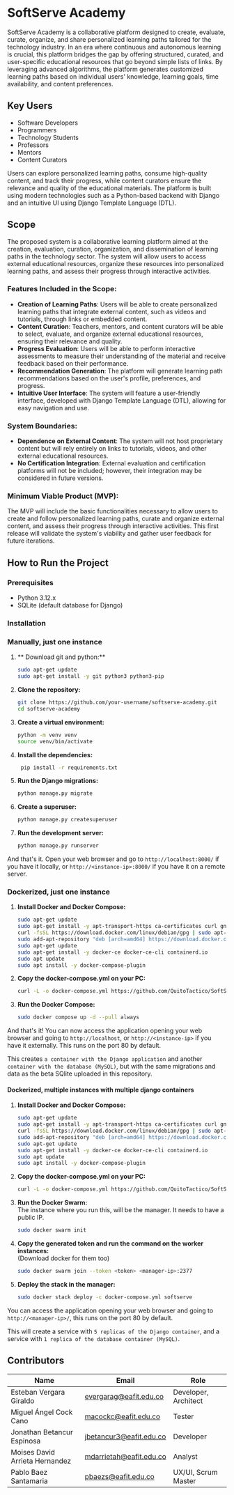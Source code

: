 # SoftServe Academy

SoftServe Academy is a collaborative platform designed to create, evaluate, curate, organize, and share personalized learning paths tailored for the technology industry. In an era where continuous and autonomous learning is crucial, this platform bridges the gap by offering structured, curated, and user-specific educational resources that go beyond simple lists of links. By leveraging advanced algorithms, the platform generates customized learning paths based on individual users' knowledge, learning goals, time availability, and content preferences.

## Key Users
- Software Developers
- Programmers
- Technology Students
- Professors
- Mentors
- Content Curators

Users can explore personalized learning paths, consume high-quality content, and track their progress, while content curators ensure the relevance and quality of the educational materials. The platform is built using modern technologies such as a Python-based backend with Django and an intuitive UI using Django Template Language (DTL).

## Scope
The proposed system is a collaborative learning platform aimed at the creation, evaluation, curation, organization, and dissemination of learning paths in the technology sector. The system will allow users to access external educational resources, organize these resources into personalized learning paths, and assess their progress through interactive activities.

### Features Included in the Scope:
- **Creation of Learning Paths**: Users will be able to create personalized learning paths that integrate external content, such as videos and tutorials, through links or embedded content.
- **Content Curation**: Teachers, mentors, and content curators will be able to select, evaluate, and organize external educational resources, ensuring their relevance and quality.
- **Progress Evaluation**: Users will be able to perform interactive assessments to measure their understanding of the material and receive feedback based on their performance.
- **Recommendation Generation**: The platform will generate learning path recommendations based on the user's profile, preferences, and progress.
- **Intuitive User Interface**: The system will feature a user-friendly interface, developed with Django Template Language (DTL), allowing for easy navigation and use.

### System Boundaries:
- **Dependence on External Content**: The system will not host proprietary content but will rely entirely on links to tutorials, videos, and other external educational resources.
- **No Certification Integration**: External evaluation and certification platforms will not be included; however, their integration may be considered in future versions.

### Minimum Viable Product (MVP):
The MVP will include the basic functionalities necessary to allow users to create and follow personalized learning paths, curate and organize external content, and assess their progress through interactive activities. This first release will validate the system's viability and gather user feedback for future iterations.

## How to Run the Project

### Prerequisites
- Python 3.12.x
- SQLite (default database for Django)

### Installation

### Manually, just one instance

1. ** Download git and python:**
    ```bash
    sudo apt-get update
    sudo apt-get install -y git python3 python3-pip
    ```

2. **Clone the repository:**
   ```bash
   git clone https://github.com/your-username/softserve-academy.git
   cd softserve-academy
   ```

3. **Create a virtual environment:**
   ```bash
   python -m venv venv
   source venv/bin/activate
   ```

4. **Install the dependencies:**
   ```bash
    pip install -r requirements.txt
    ```

5. **Run the Django migrations:**
    ```bash
    python manage.py migrate
    ```

6. **Create a superuser:**
    ```bash
    python manage.py createsuperuser
    ```

7. **Run the development server:**
    ```bash
    python manage.py runserver
    ```

And that's it. Open your web browser and go to `http://localhost:8000/` if you have it locally, or `http://<instance-ip>:8000/` if you have it on a remote server.

### Dockerized, just one instance

1. **Install Docker and Docker Compose:**
    ```bash
    sudo apt-get update 
    sudo apt-get install -y apt-transport-https ca-certificates curl gnupg2 software-properties-common 
    curl -fsSL https://download.docker.com/linux/debian/gpg | sudo apt-key add - 
    sudo add-apt-repository "deb [arch=amd64] https://download.docker.com/linux/debian buster stable" 
    sudo apt-get update 
    sudo apt-get install -y docker-ce docker-ce-cli containerd.io
    sudo apt update
    sudo apt install -y docker-compose-plugin
    ```

2. **Copy the docker-compose.yml on your PC:**
    ```bash
    curl -L -o docker-compose.yml https://github.com/QuitoTactico/SoftServe-Academy/raw/main/docker-compose.yml
    ```

3. **Run the Docker Compose:**
    ```bash
    sudo docker compose up -d --pull always
    ```

And that's it! You can now access the application opening your web browser and going to `http://localhost`, or `http://<instance-ip>` if you have it externally. This runs on the port 80 by default.

This creates `a container with the Django application` and another `container with the database (MySQL)`, but with the same migrations and data as the beta SQlite uploaded in this repository.

#### Dockerized, multiple instances with multiple django containers

1. **Install Docker and Docker Compose:**
    ```bash
    sudo apt-get update 
    sudo apt-get install -y apt-transport-https ca-certificates curl gnupg2 software-properties-common 
    curl -fsSL https://download.docker.com/linux/debian/gpg | sudo apt-key add - 
    sudo add-apt-repository "deb [arch=amd64] https://download.docker.com/linux/debian buster stable" 
    sudo apt-get update 
    sudo apt-get install -y docker-ce docker-ce-cli containerd.io
    sudo apt update
    sudo apt install -y docker-compose-plugin
    ```

2. **Copy the docker-compose.yml on your PC:**
    ```bash
    curl -L -o docker-compose.yml https://github.com/QuitoTactico/SoftServe-Academy/raw/main/docker-compose.yml
    ```

3. **Run the Docker Swarm:**  
    The instance where you run this, will be the manager. It needs to have a public IP.
    ```bash
    sudo docker swarm init
    ```

4. **Copy the generated token and run the command on the worker instances:**  
    (Download docker for them too)
    ```bash
    sudo docker swarm join --token <token> <manager-ip>:2377
    ```

5. **Deploy the stack in the manager:**
    ```bash
    sudo docker stack deploy -c docker-compose.yml softserve
    ```

You can access the application opening your web browser and going to `http://<manager-ip>/`, this runs on the port 80 by default.

This will create a service with `5 replicas of the Django container`, and a service with `1 replica of the database container (MySQL)`.

## Contributors

| Name                      | Email                   | Role                   |
|---------------------------|-------------------------|------------------------|
| Esteban Vergara Giraldo   | evergarag@eafit.edu.co  | Developer, Architect   |
| Miguel Ángel Cock Cano    | macockc@eafit.edu.co    | Tester                 |
| Jonathan Betancur Espinosa| jbetancur3@eafit.edu.co | Developer              |
| Moises David Arrieta Hernandez | mdarrietah@eafit.edu.co | Analyst           |
| Pablo Baez Santamaria     | pbaezs@eafit.edu.co     | UX/UI, Scrum Master    |


